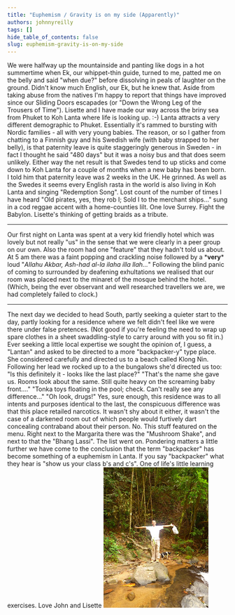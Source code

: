 ```yaml
---
title: "Euphemism / Gravity is on my side (Apparently)"
authors: johnnyreilly
tags: []
hide_table_of_contents: false
slug: euphemism-gravity-is-on-my-side
---
```

We were halfway up the mountainside and panting like dogs in a hot summertime when Ek, our whippet-thin guide, turned to me, patted me on the belly and said "when due?" before dissolving in peals of laughter on the ground. Didn't know much English, our Ek, but he knew that. Aside from taking abuse from the natives I'm happy to report that things have improved since our Sliding Doors escapades (or "Down the Wrong Leg of the Trousers of Time"). Lisette and I have made our way across the briny sea from Phuket to Koh Lanta where life is looking up. :-) Lanta attracts a very different demographic to Phuket. Essentially it's rammed to bursting with Nordic families - all with very young babies. The reason, or so I gather from chatting to a Finnish guy and his Swedish wife (with baby strapped to her belly), is that paternity leave is quite staggeringly generous in Sweden - in fact I thought he said "480 days" but it was a noisy bus and that does seem unlikely. Either way the net result is that Swedes tend to up sticks and come down to Koh Lanta for a couple of months when a new baby has been born. I told him that paternity leave was 2 weeks in the UK. He grinned. As well as the Swedes it seems every English rasta in the world is also living in Koh Lanta and singing "Redemption Song". Lost count of the number of times I have heard "Old pirates, yes, they rob I; Sold I to the merchant ships..." sung in a cod reggae accent with a home-counties lilt. One love Surrey. Fight the Babylon. Lisette's thinking of getting braids as a tribute.

---

Our first night on Lanta was spent at a very kid friendly hotel which was lovely but not really "us" in the sense that we were clearly in a peer group on our own. Also the room had one "feature" that they hadn't told us about. At 5 am there was a faint popping and crackling noise followed by a \***very**\* loud "*Allahu Akbar, Ash-had al-la ilaha illa llah...*" Following the blind panic of coming to surrounded by deafening exhultations we realised that our room was placed next to the minaret of the mosque behind the hotel. (Which, being the ever observant and well researched travellers we are, we had completely failed to clock.)
 
---

The next day we decided to head South, partly seeking a quieter start to the day, partly looking for a residence where we felt didn't feel like we were there under false pretences. (Not good if you're feeling the need to wrap up spare clothes in a sheet swaddling-style to carry around with you so fit in.) Ever seeking a little local expertise we sought the opinion of, I guess, a "Lantan" and asked to be directed to a more "backpacker-y" type place. She considered carefully and directed us to a beach called Klong Nin. Following her lead we rocked up to a the bungalows she'd directed us too: "Is this definitely it - looks like the last place?" "That's the name she gave us. Rooms look about the same. Still quite heavy on the screaming baby front...." "Tonka toys floating in the pool; check. Can't really see any difference..." "Oh look, drugs!" Yes, sure enough, this residence was to all intents and purposes identical to the last, the conspicuous difference was that this place retailed narcotics. It wasn't shy about it either, it wasn't the case of a darkened room out of which people would furtively dart concealing contraband about their person. No. This stuff featured on the menu. Right next to the Margarita there was the "Mushroom Shake", and next to that the "Bhang Lassi". The list went on. Pondering matters a little further we have come to the conclusion that the term "backpacker" has become something of a euphemism in Lanta. If you say "backpacker" what they hear is "show us your class b's and c's". One of life's little learning exercises. Love John and Lisette ![](P1030931.JPG)


